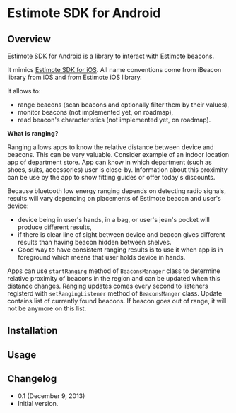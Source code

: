 # Estimote SDK for Android #

## Overview ##

Estimote SDK for Android is a library to interact with Estimote beacons.

It mimics [Estimote SDK for iOS](https://github.com/Estimote/iOS-SDK). All name conventions come from iBeacon library from iOS and from Estimote iOS library.

It allows to:
- range beacons (scan beacons and optionally filter them by their values),
- monitor beacons (not implemented yet, on roadmap),
- read beacon's characteristics (not implemented yet, on roadmap).

**What is ranging?**

Ranging allows apps to know the relative distance between device and beacons. This can be very valuable. Consider example of an indoor location app of department store. App can know in which department (such as shoes, suits, accessories) user is close-by. Information about this proximity can be use by the app to show fitting guides or offer today's discounts.

Because bluetooth low energy ranging depends on detecting radio signals, results will vary depending on placements of Estimote beacon and user's device:
- device being in user's hands, in a bag, or user's jean's pocket will produce different results,
- if there is clear line of sight between device and beacon gives different results than having beacon hidden between shelves.
- Good way to have consistent ranging results is to use it when app is in foreground which means that user holds device in hands.

Apps can use `startRanging` method of `BeaconsManager` class to determine relative proximity of beacons in the region and can be updated when this distance changes. Ranging updates comes every second to listeners registerd with `setRangingListener` method of `BeaconsManger` class. Update contains list of currently found beacons. If beacon goes out of range, it will not be anymore on this list.


## Installation ##


## Usage ##


## Changelog ##

* 0.1 (December 9, 2013)
 * Initial version.

